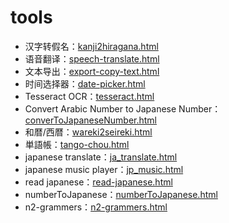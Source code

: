 # tools

- 汉字转假名：[kanji2hiragana.html](kanji2hiragana.html)
- 语音翻译：[speech-translate.html](speech-translate.html)
- 文本导出：[export-copy-text.html](export-copy-text.html)
- 时间选择器：[date-picker.html](date-picker.html)
- Tesseract OCR：[tesseract.html](tesseract.html)
- Convert Arabic Number to Japanese Number：[converToJapaneseNumber.html](converToJapaneseNumber.html)
- 和暦/西暦：[wareki2seireki.html](wareki2seireki.html)
- 単語帳：[tango-chou.html](tango-chou.html)
- japanese translate：[ja_translate.html](ja_translate.html)
- japanese music player：[jp_music.html](jp_music.html)
- read japanese：[read-japanese.html](read-japanese.html)
- numberToJapanese：[numberToJapanese.html](numberToJapanese.html)
- n2-grammers：[n2-grammers.html](n2-grammers.html)
